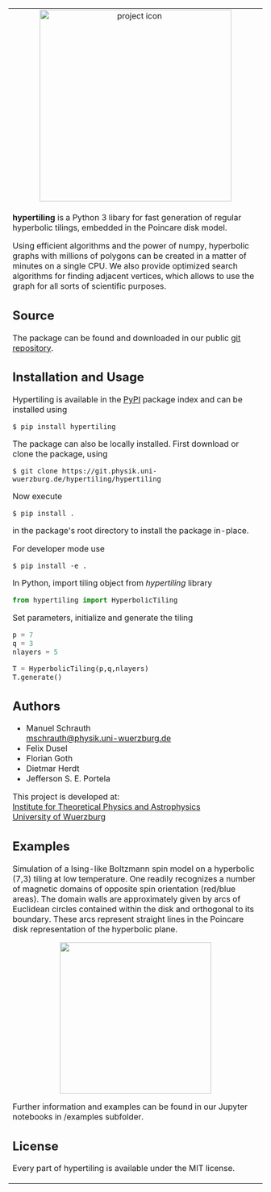 <table  align="center"><td align="center" width="9999">

<img src="https://git.physik.uni-wuerzburg.de/hypertiling/hypertiling/-/raw/master/assets/logo/logo73.svg" align="center" width="380" alt="project icon">

</td>
<tr>
<td align="left" width="9999" >



**hypertiling** is a Python 3 libary for fast generation of regular hyperbolic tilings, embedded in the Poincare disk model.

Using efficient algorithms and the power of numpy, hyperbolic graphs with millions of polygons can be created in a matter of minutes on a single CPU. We also provide optimized search algorithms for finding adjacent vertices, which allows to use the graph for all sorts of scientific purposes.

## Source

The package can be found and downloaded in our public [git repository](https://git.physik.uni-wuerzburg.de/hypertiling/hypertiling).


## Installation and Usage

Hypertiling is available in the [PyPI](https://pypi.org/) package index and can be installed using
```
$ pip install hypertiling
```
The package can also be locally installed. First download or clone the package, using
```
$ git clone https://git.physik.uni-wuerzburg.de/hypertiling/hypertiling
```
Now execute 
```
$ pip install .
```
in the package's root directory to install the package in-place.

For developer mode use
```
$ pip install -e .
```


In Python, import tiling object from *hypertiling* library

```python
from hypertiling import HyperbolicTiling
```
Set parameters, initialize and generate the tiling

```python
p = 7
q = 3
nlayers = 5

T = HyperbolicTiling(p,q,nlayers) 
T.generate()
```


## Authors
* Manuel Schrauth  
mschrauth@physik.uni-wuerzburg.de
* Felix Dusel
* Florian Goth
* Dietmar Herdt
* Jefferson S. E. Portela

This project is developed at:  
[Institute for Theoretical Physics and Astrophysics](https://www.physik.uni-wuerzburg.de/en/tp3/home/)  
[University of Wuerzburg](https://www.uni-wuerzburg.de/en/home/)

## Examples

Simulation of a Ising-like Boltzmann spin model on a hyperbolic (7,3) tiling at low temperature. One readily recognizes a number of magnetic domains of opposite spin orientation (red/blue areas). The domain walls are approximately given by arcs of Euclidean circles contained within the disk and orthogonal to its boundary. These arcs represent straight lines in the Poincare disk representation of the hyperbolic plane.

<p align="center">                                                                                                                                                                                                                           
  <img src="https://git.physik.uni-wuerzburg.de/hypertiling/hypertiling/-/raw/master/assets/hyp6.svg" width="300" />                                                                                                                         
</p>



Further information and examples can be found in our Jupyter notebooks in /examples subfolder. 


## License
Every part of hypertiling is available under the MIT license.
